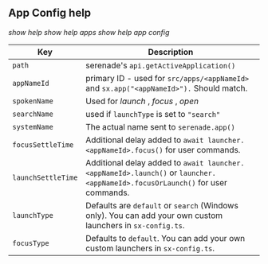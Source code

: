 ## App Config help

*show help* *show help apps* *show help app config*

| Key | Description
| --- | --- |
| `path` | serenade's `api.getActiveApplication()` |
| `appNameId` | primary ID - used for `src/apps/<appNameId>` and `sx.app("<appNameId>").` Should match. |
| `spokenName` | Used for *launch <name>*, *focus <name>*, *open <name>* |
| `searchName` | used if `launchType` is set to `"search"` |
| `systemName` | The actual name sent to `serenade.app()` |
| `focusSettleTime` | Additional delay added to `await launcher.<appNameId>.focus()` for user commands. |
| `launchSettleTime` | Additional delay added to `await launcher.<appNameId>.launch()` or `launcher.<appNameId>.focusOrLaunch()` for user commands. |
| `launchType` | Defaults are `default` or `search` (Windows only). You can add your own custom launchers in `sx-config.ts`. |
| `focusType` | Defaults to `default`. You can add your own custom launchers in `sx-config.ts`. |